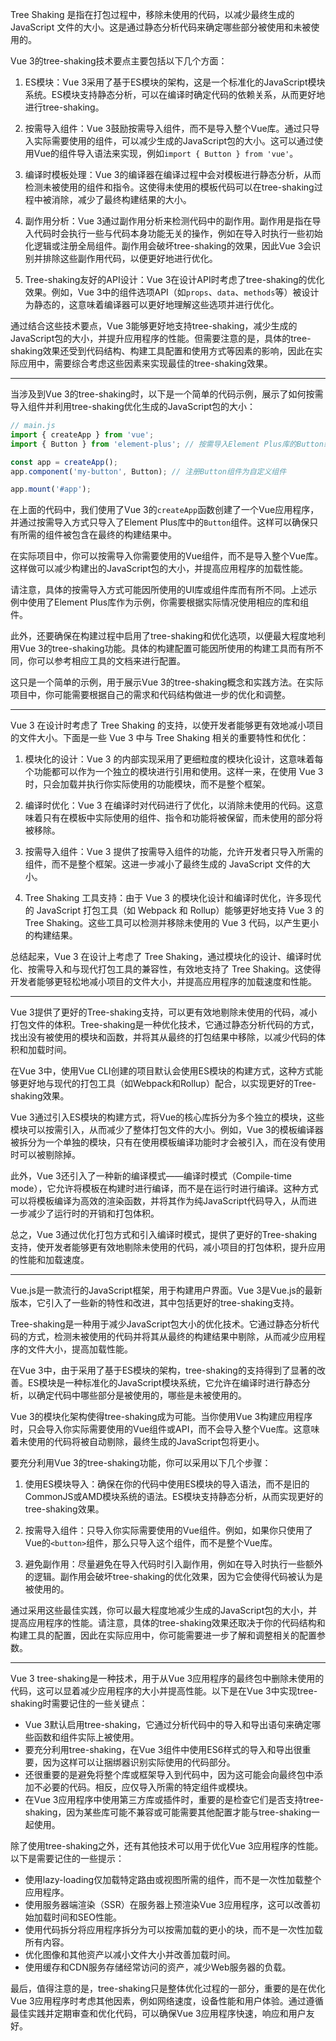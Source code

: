 
Tree Shaking 是指在打包过程中，移除未使用的代码，以减少最终生成的 JavaScript 文件的大小。这是通过静态分析代码来确定哪些部分被使用和未被使用的。   

Vue 3的tree-shaking技术要点主要包括以下几个方面：

1.  ES模块：Vue 3采用了基于ES模块的架构，这是一个标准化的JavaScript模块系统。ES模块支持静态分析，可以在编译时确定代码的依赖关系，从而更好地进行tree-shaking。
    
2.  按需导入组件：Vue 3鼓励按需导入组件，而不是导入整个Vue库。通过只导入实际需要使用的组件，可以减少生成的JavaScript包的大小。这可以通过使用Vue的组件导入语法来实现，例如`import { Button } from 'vue'`。
    
3.  编译时模板处理：Vue 3的编译器在编译过程中会对模板进行静态分析，从而检测未被使用的组件和指令。这使得未使用的模板代码可以在tree-shaking过程中被消除，减少了最终构建结果的大小。
    
4.  副作用分析：Vue 3通过副作用分析来检测代码中的副作用。副作用是指在导入代码时会执行一些与代码本身功能无关的操作，例如在导入时执行一些初始化逻辑或注册全局组件。副作用会破坏tree-shaking的效果，因此Vue 3会识别并排除这些副作用代码，以便更好地进行优化。
    
5.  Tree-shaking友好的API设计：Vue 3在设计API时考虑了tree-shaking的优化效果。例如，Vue 3中的组件选项API（如`props`、`data`、`methods`等）被设计为静态的，这意味着编译器可以更好地理解这些选项并进行优化。
    

通过结合这些技术要点，Vue 3能够更好地支持tree-shaking，减少生成的JavaScript包的大小，并提升应用程序的性能。但需要注意的是，具体的tree-shaking效果还受到代码结构、构建工具配置和使用方式等因素的影响，因此在实际应用中，需要综合考虑这些因素来实现最佳的tree-shaking效果。

---

当涉及到Vue 3的tree-shaking时，以下是一个简单的代码示例，展示了如何按需导入组件并利用tree-shaking优化生成的JavaScript包的大小：  

```js
// main.js
import { createApp } from 'vue';
import { Button } from 'element-plus'; // 按需导入Element Plus库的Button组件

const app = createApp();
app.component('my-button', Button); // 注册Button组件为自定义组件

app.mount('#app');
```

在上面的代码中，我们使用了Vue 3的`createApp`函数创建了一个Vue应用程序，并通过按需导入方式只导入了Element Plus库中的`Button`组件。这样可以确保只有所需的组件被包含在最终的构建结果中。

在实际项目中，你可以按需导入你需要使用的Vue组件，而不是导入整个Vue库。这样做可以减少构建出的JavaScript包的大小，并提高应用程序的加载性能。

请注意，具体的按需导入方式可能因所使用的UI库或组件库而有所不同。上述示例中使用了Element Plus库作为示例，你需要根据实际情况使用相应的库和组件。

此外，还要确保在构建过程中启用了tree-shaking和优化选项，以便最大程度地利用Vue 3的tree-shaking功能。具体的构建配置可能因所使用的构建工具而有所不同，你可以参考相应工具的文档来进行配置。

这只是一个简单的示例，用于展示Vue 3的tree-shaking概念和实践方法。在实际项目中，你可能需要根据自己的需求和代码结构做进一步的优化和调整。

---

Vue 3 在设计时考虑了 Tree Shaking 的支持，以使开发者能够更有效地减小项目的文件大小。下面是一些 Vue 3 中与 Tree Shaking 相关的重要特性和优化：

1.  模块化的设计：Vue 3 的内部实现采用了更细粒度的模块化设计，这意味着每个功能都可以作为一个独立的模块进行引用和使用。这样一来，在使用 Vue 3 时，只会加载并执行你实际使用的功能模块，而不是整个框架。
    
2.  编译时优化：Vue 3 在编译时对代码进行了优化，以消除未使用的代码。这意味着只有在模板中实际使用的组件、指令和功能将被保留，而未使用的部分将被移除。
    
3.  按需导入组件：Vue 3 提供了按需导入组件的功能，允许开发者只导入所需的组件，而不是整个框架。这进一步减小了最终生成的 JavaScript 文件的大小。
    
4.  Tree Shaking 工具支持：由于 Vue 3 的模块化设计和编译时优化，许多现代的 JavaScript 打包工具（如 Webpack 和 Rollup）能够更好地支持 Vue 3 的 Tree Shaking。这些工具可以检测并移除未使用的 Vue 3 代码，以产生更小的构建结果。
    

总结起来，Vue 3 在设计上考虑了 Tree Shaking，通过模块化的设计、编译时优化、按需导入和与现代打包工具的兼容性，有效地支持了 Tree Shaking。这使得开发者能够更轻松地减小项目的文件大小，并提高应用程序的加载速度和性能。

--- 

Vue 3提供了更好的Tree-shaking支持，可以更有效地剔除未使用的代码，减小打包文件的体积。Tree-shaking是一种优化技术，它通过静态分析代码的方式，找出没有被使用的模块和函数，并将其从最终的打包结果中移除，以减少代码的体积和加载时间。

在Vue 3中，使用Vue CLI创建的项目默认会使用ES模块的构建方式，这种方式能够更好地与现代的打包工具（如Webpack和Rollup）配合，以实现更好的Tree-shaking效果。

Vue 3通过引入ES模块的构建方式，将Vue的核心库拆分为多个独立的模块，这些模块可以按需引入，从而减少了整体打包文件的大小。例如，Vue 3的模板编译器被拆分为一个单独的模块，只有在使用模板编译功能时才会被引入，而在没有使用时可以被剔除掉。

此外，Vue 3还引入了一种新的编译模式——编译时模式（Compile-time mode），它允许将模板在构建时进行编译，而不是在运行时进行编译。这种方式可以将模板编译为高效的渲染函数，并将其作为纯JavaScript代码导入，从而进一步减少了运行时的开销和打包体积。

总之，Vue 3通过优化打包方式和引入编译时模式，提供了更好的Tree-shaking支持，使开发者能够更有效地剔除未使用的代码，减小项目的打包体积，提升应用的性能和加载速度。

--- 

Vue.js是一款流行的JavaScript框架，用于构建用户界面。Vue 3是Vue.js的最新版本，它引入了一些新的特性和改进，其中包括更好的tree-shaking支持。

Tree-shaking是一种用于减少JavaScript包大小的优化技术。它通过静态分析代码的方式，检测未被使用的代码并将其从最终的构建结果中剔除，从而减少应用程序的文件大小，提高加载性能。

在Vue 3中，由于采用了基于ES模块的架构，tree-shaking的支持得到了显著的改善。ES模块是一种标准化的JavaScript模块系统，它允许在编译时进行静态分析，以确定代码中哪些部分是被使用的，哪些是未被使用的。

Vue 3的模块化架构使得tree-shaking成为可能。当你使用Vue 3构建应用程序时，只会导入你实际需要使用的Vue组件或API，而不会导入整个Vue库。这意味着未使用的代码将被自动剔除，最终生成的JavaScript包将更小。

要充分利用Vue 3的tree-shaking功能，你可以采用以下几个步骤：

1.  使用ES模块导入：确保在你的代码中使用ES模块的导入语法，而不是旧的CommonJS或AMD模块系统的语法。ES模块支持静态分析，从而实现更好的tree-shaking效果。
    
2.  按需导入组件：只导入你实际需要使用的Vue组件。例如，如果你只使用了Vue的`<button>`组件，那么只导入这个组件，而不是整个Vue库。
    
3.  避免副作用：尽量避免在导入代码时引入副作用，例如在导入时执行一些额外的逻辑。副作用会破坏tree-shaking的优化效果，因为它会使得代码被认为是被使用的。
    

通过采用这些最佳实践，你可以最大程度地减少生成的JavaScript包的大小，并提高应用程序的性能。请注意，具体的tree-shaking效果还取决于你的代码结构和构建工具的配置，因此在实际应用中，你可能需要进一步了解和调整相关的配置参数。

--- 

Vue 3 tree-shaking是一种技术，用于从Vue 3应用程序的最终包中删除未使用的代码，这可以显着减少应用程序的大小并提高性能。以下是在Vue 3中实现tree-shaking时需要记住的一些关键点：

-   Vue 3默认启用tree-shaking，它通过分析代码中的导入和导出语句来确定哪些函数和组件实际上被使用。
-   要充分利用tree-shaking，在Vue 3组件中使用ES6样式的导入和导出很重要，因为这样可以让捆绑器识别实际使用的代码部分。
-   还很重要的是避免将整个库或框架导入到代码中，因为这可能会向最终包中添加不必要的代码。相反，应仅导入所需的特定组件或模块。
-   在Vue 3应用程序中使用第三方库或插件时，重要的是检查它们是否支持tree-shaking，因为某些库可能不兼容或可能需要其他配置才能与tree-shaking一起使用。

除了使用tree-shaking之外，还有其他技术可以用于优化Vue 3应用程序的性能。以下是需要记住的一些提示：

-   使用lazy-loading仅加载特定路由或视图所需的组件，而不是一次性加载整个应用程序。
-   使用服务器端渲染（SSR）在服务器上预渲染Vue 3应用程序，这可以改善初始加载时间和SEO性能。
-   使用代码拆分将应用程序拆分为可以按需加载的更小的块，而不是一次性加载所有内容。
-   优化图像和其他资产以减小文件大小并改善加载时间。
-   使用缓存和CDN服务存储经常访问的资产，减少Web服务器的负载。

最后，值得注意的是，tree-shaking只是整体优化过程的一部分，重要的是在优化Vue 3应用程序时考虑其他因素，例如网络速度，设备性能和用户体验。通过遵循最佳实践并定期审查和优化代码，可以确保Vue 3应用程序快速，响应和用户友好。